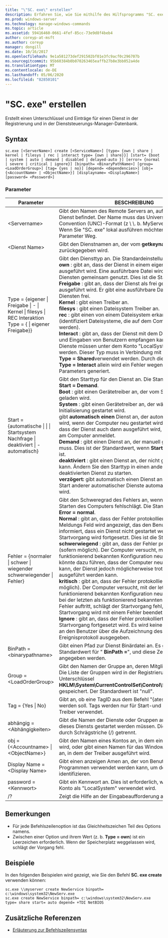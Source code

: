 ```yaml
---
title: "\"SC. exe\" erstellen"
description: Erfahren Sie, wie Sie mithilfe des Hilfsprogramms "SC. exe" neue Dienste bei Windows Service Manager registrieren
ms.prod: windows-server
ms.technology: manage-windows-commands
ms.topic: article
ms.assetid: 59416460-0661-4fef-85cc-73e9d8f4beb4
author: coreyp-at-msft
ms.author: coreyp
manager: dongill
ms.date: 10/16/2017
ms.openlocfilehash: 9e1a581273def291502bf01e3fc9acf0c296707b
ms.sourcegitcommit: 95b60384b0b070263465eaffb27b8e3bb052a4de
ms.translationtype: MT
ms.contentlocale: de-DE
ms.lasthandoff: 05/06/2020
ms.locfileid: "82850101"
---
```

# <a name="scexe-create"></a>"SC. exe" erstellen

Erstellt einen Unterschlüssel und Einträge für einen Dienst in der Registrierung und in der Dienststeuerungs-Manager-Datenbank.

## <a name="syntax"></a>Syntax

```
sc.exe [<ServerName>] create [<ServiceName>] [type= {own | share | kernel | filesys | rec | interact type= {own | share}}] [start= {boot | system | auto | demand | disabled | delayed-auto }] [error= {normal | severe | critical | ignore}] [binpath= <BinaryPathName>] [group= <LoadOrderGroup>] [tag= {yes | no}] [depend= <dependencies>] [obj= {<AccountName> | <ObjectName>}] [displayname= <DisplayName>] [password= <Password>]
```

### <a name="parameters"></a>Parameter

|Parameter|BESCHREIBUNG|
|---------|-----------|
|\<Servername>|Gibt den Namen des Remote Servers an, auf dem sich der Dienst befindet. Der Name muss das Universal Naming Convention (UNC)-Format (z \\ \\. b. MyServer) verwenden. Wenn Sie "SC. exe" lokal ausführen möchten, lassen Sie diesen Parameter Weg.|
|\<Dienst Name>|Gibt den Dienstnamen an, der vom **getkeyname** -Vorgang zurückgegeben wird.|
|Type = {eigener \| Freigabe \| - \| Kernel \| filesys \| REC Interaktion Type = { \| eigener Freigabe}}|Gibt den Diensttyp an. Die Standardeinstellung ist **Type = own**.</br>**own** : gibt an, dass der Dienst in einem eigenen Prozess ausgeführt wird. Eine ausführbare Datei wird nicht mit anderen Diensten gemeinsam genutzt. Dies ist die Standardeinstellung.</br>**Freigabe** : gibt an, dass der Dienst als frei gegebener Prozess ausgeführt wird. Er gibt eine ausführbare Datei mit anderen Diensten frei.</br>**Kernel** : gibt einen Treiber an.</br>**filesys** : gibt einen Dateisystem Treiber an.</br>**rec** : gibt einen von einem Dateisystem erkannten Treiber an (identifiziert Dateisysteme, die auf dem Computer verwendet werden).</br>**Interact** : gibt an, dass der Dienst mit dem Desktop interagieren und Eingaben von Benutzern empfangen kann. Interaktive Dienste müssen unter dem Konto "LocalSystem" ausgeführt werden. Dieser Typ muss in Verbindung mit **Type = own** oder **Type = Shared**verwendet werden. Durch die Verwendung von **Type = Interact** allein wird ein Fehler wegen eines ungültigen Parameters generiert.|
|Start = {automatische \| \| \| Startsystem Nachfrage \| deaktiviert \| -automatisch}|Gibt den Starttyp für den Dienst an. Die Standardeinstellung ist **Start = Demand**.</br>**Boot** : gibt einen Gerätetreiber an, der vom Start Lade Modul geladen wird.</br>**System** : gibt einen Gerätetreiber an, der während der Kernel Initialisierung gestartet wird.</br>gibt **automatisch einen** Dienst an, der automatisch gestartet wird, wenn der Computer neu gestartet wird. Beachten Sie, dass der Dienst auch dann ausgeführt wird, wenn sich niemand am Computer anmeldet.</br>**Demand** : gibt einen Dienst an, der manuell gestartet werden muss. Dies ist der Standardwert, wenn **Start =** nicht angegeben ist.</br>**deaktiviert** : gibt einen Dienst an, der nicht gestartet werden kann. Ändern Sie den Starttyp in einen anderen Wert, um einen deaktivierten Dienst zu starten.</br>**verzögert:** gibt automatisch einen Dienst an, der nach dem Start anderer automatischer Dienste automatisch gestartet wird.|
|Fehler = {normaler \| schwer \| wiegender schwerwiegender \| Fehler}|Gibt den Schweregrad des Fehlers an, wenn der Dienst beim Starten des Computers fehlschlägt. Die Standardeinstellung ist **Error = normal**.</br>**Normal** : gibt an, dass der Fehler protokolliert wird. Ein Meldungs Feld wird angezeigt, das den Benutzer darüber informiert, dass ein Dienst nicht gestartet werden konnte. Der Startvorgang wird fortgesetzt. Dies ist die Standardeinstellung.</br>**schwerwiegend** : gibt an, dass der Fehler protokolliert wird (sofern möglich). Der Computer versucht, mit der letzten als funktionierend bekannten Konfiguration neu zu starten. Dies könnte dazu führen, dass der Computer neu gestartet werden kann, der Dienst jedoch möglicherweise trotzdem nicht ausgeführt werden kann.</br>**kritisch** : gibt an, dass der Fehler protokolliert wird (sofern möglich). Der Computer versucht, mit der letzten als funktionierend bekannten Konfiguration neu zu starten. Wenn bei der letzten als funktionierend bekannten Konfiguration ein Fehler auftritt, schlägt der Startvorgang fehl, und der Startvorgang wird mit einem Fehler beendet.</br>**Ignore** : gibt an, dass der Fehler protokolliert und der Startvorgang fortgesetzt wird. Es wird keine Benachrichtigung an den Benutzer über die Aufzeichnung des Fehlers im Ereignisprotokoll ausgegeben.|
|BinPath = \<binarypathname>|Gibt einen Pfad zur Dienst Binärdatei an. Es gibt keinen Standardwert für " **BinPath =**", und diese Zeichenfolge muss angegeben werden.|
|Group = \<LoadOrderGroup>|Gibt den Namen der Gruppe an, deren Mitglied dieser Dienst ist. Die Liste der Gruppen wird in der Registrierung im Unterschlüssel **HKLM\System\CurrentControlSet\Control\ServiceGroupOrder** gespeichert. Der Standardwert ist "null".|
|Tag = {Yes \| No}|Gibt an, ob eine TagID aus dem Befehl "{ateservice" abgerufen werden soll. Tags werden nur für Start-und Systemstart-Treiber verwendet.|
|abhängig = \<Abhängigkeiten>|Gibt die Namen der Dienste oder Gruppen an, die vor dem Start dieses Diensts gestartet werden müssen. Die Namen werden durch Schrägstriche (/) getrennt.|
|obj = {\<Accountname> \| \<ObjectName>}|Gibt den Namen eines Kontos an, in dem ein Dienst ausgeführt wird, oder gibt einen Namen für das Windows-Treiber Objekt an, in dem der Treiber ausgeführt wird.|
|Display Name = \<Display Name>|Gibt einen anzeigen Amen an, der von Benutzeroberflächen Programmen verwendet werden kann, um den Dienst zu identifizieren.|
|password = \<Kennwort>|Gibt ein Kennwort an. Dies ist erforderlich, wenn ein anderes Konto als "LocalSystem" verwendet wird.|
|/?|Zeigt die Hilfe an der Eingabeaufforderung an.|

## <a name="remarks"></a>Bemerkungen

-   Für jede Befehlszeilenoption ist das Gleichheitszeichen Teil des Options namens.
-   Zwischen einer Option und ihrem Wert (z. b. **Type = own**) ist ein Leerzeichen erforderlich. Wenn der Speicherplatz weggelassen wird, schlägt der Vorgang fehl.

## <a name="examples"></a>Beispiele

In den folgenden Beispielen wird gezeigt, wie Sie den Befehl **SC. exe create** verwenden können:
```
sc.exe \\myserver create NewService binpath= c:\windows\system32\NewServ.exe
sc.exe create NewService binpath= c:\windows\system32\NewServ.exe type= share start= auto depend= +TDI NetBIOS
```

## <a name="additional-references"></a>Zusätzliche Referenzen

- [Erläuterung zur Befehlszeilensyntax](command-line-syntax-key.md)
